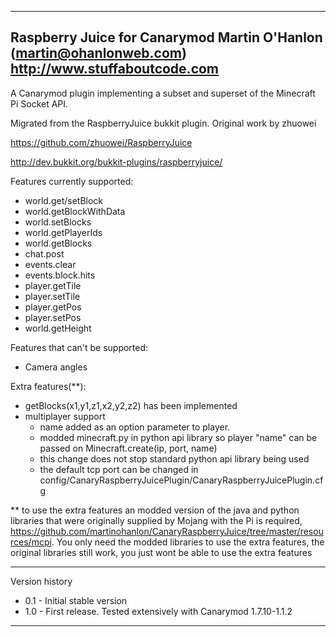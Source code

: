 -------------------------------------------------------------------------------
Raspberry Juice for Canarymod
Martin O'Hanlon (martin@ohanlonweb.com)
http://www.stuffaboutcode.com
-------------------------------------------------------------------------------

A Canarymod plugin implementing a subset and superset of the Minecraft Pi Socket API.

Migrated from the RaspberryJuice bukkit plugin. Original work by zhuowei

https://github.com/zhuowei/RaspberryJuice

http://dev.bukkit.org/bukkit-plugins/raspberryjuice/

Features currently supported:
 - world.get/setBlock
 - world.getBlockWithData
 - world.setBlocks
 - world.getPlayerIds
 - world.getBlocks
 - chat.post
 - events.clear
 - events.block.hits
 - player.getTile
 - player.setTile
 - player.getPos
 - player.setPos
 - world.getHeight

Features that can't be supported:
 - Camera angles

Extra features(**):
 - getBlocks(x1,y1,z1,x2,y2,z2) has been implemented
 - multiplayer support
   - name added as an option parameter to player.
   - modded minecraft.py in python api library so player "name" can be passed on Minecraft.create(ip, port, name)
   - this change does not stop standard python api library being used
   - the default tcp port can be changed in config/CanaryRaspberryJuicePlugin/CanaryRaspberryJuicePlugin.cfg

** to use the extra features an modded version of the java and python libraries that were originally supplied by Mojang with the Pi is required, https://github.com/martinohanlon/CanaryRaspberryJuice/tree/master/resources/mcpi.  You only need the modded libraries to use the extra features, the original libraries still work, you just wont be able to use the extra features




------------------------------------------------------------------------------

Version history
- 0.1 - Initial stable version
- 1.0 - First release.  Tested extensively with Canarymod 1.7.10-1.1.2

-------------------------------------------------------------------------------

